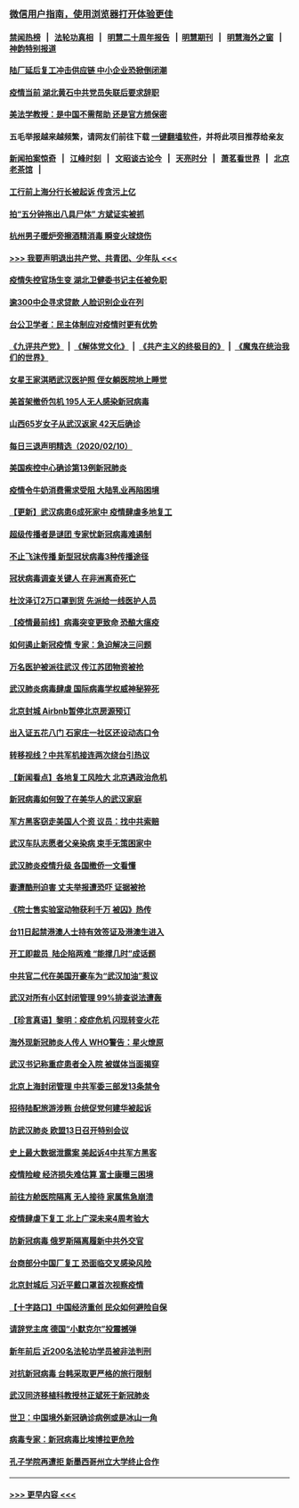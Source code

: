 ### [微信用户指南，使用浏览器打开体验更佳](https://github.com/gfw-breaker/banned-news1/blob/master/indexes/wechat-guide.md?t=0)
#### [禁闻热榜](热点新闻.md?t=0)  &nbsp;&nbsp;|&nbsp;&nbsp; [法轮功真相](https://github.com/gfw-breaker/truth/blob/master/README.md?t=0) &nbsp;&nbsp;|&nbsp;&nbsp; [明慧二十周年报告](https://github.com/gfw-breaker/mh-reports/blob/master/README.md?t=0) &nbsp;&nbsp;|&nbsp;&nbsp;[明慧期刊](https://github.com/gfw-breaker/mh-qikan) &nbsp;&nbsp;|&nbsp;&nbsp; [明慧海外之窗](https://github.com/gfw-breaker/mh-news/blob/master/README.md?t=0) &nbsp;&nbsp;|&nbsp;&nbsp; [神韵特别报道](https://github.com/gfw-breaker/mh-news/blob/master/shenyun.md?t=0)
#### [陆厂延后复工冲击供应链 中小企业恐掀倒闭潮](../pages/nsc413/n11859772.md?t=02111533) 
#### [疫情当前 湖北黄石中共党员失联后要求辞职](../pages/nsc413/n11860118.md?t=02111533) 
#### [美法学教授：是中国不需帮助 还是官方想保密](../pages/nsc413/n11859492.md?t=02111533) 
#### 五毛举报越来越频繁，请网友们前往下载 [一键翻墙软件](https://github.com/gfw-breaker/ssr-accounts)，并将此项目推荐给亲友
#### [新闻拍案惊奇](https://github.com/gfw-breaker/banned-news1/blob/master/pages/link4.md) &nbsp;&nbsp;|&nbsp;&nbsp; [江峰时刻](https://github.com/gfw-breaker/banned-news1/blob/master/pages/link4.md) &nbsp;&nbsp;|&nbsp;&nbsp; [文昭谈古论今](https://github.com/gfw-breaker/banned-news1/blob/master/pages/link4.md) &nbsp;&nbsp;|&nbsp;&nbsp; [天亮时分](https://github.com/gfw-breaker/banned-news1/blob/master/pages/link4.md) &nbsp;&nbsp;|&nbsp;&nbsp; [萧茗看世界](https://github.com/gfw-breaker/banned-news1/blob/master/pages/link4.md) &nbsp;&nbsp;|&nbsp;&nbsp; [北京老茶馆](https://github.com/gfw-breaker/banned-news1/blob/master/pages/link4.md) &nbsp;&nbsp;|&nbsp;&nbsp; 
#### [工行前上海分行长被起诉 传贪污上亿](../pages/nsc413/n11860139.md?t=02111533) 
#### [拍“五分钟拖出八具尸体” 方斌证实被抓](../pages/nsc413/n11860090.md?t=02111533) 
#### [杭州男子暖炉旁擦酒精消毒 瞬变火球烧伤](../pages/nsc413/n11860071.md?t=02111533) 
#### [>>> 我要声明退出共产党、共青团、少年队 <<<](https://github.com/begood0513/goodnews/blob/master/quit/letter.md) 
#### [疫情失控官场生变 湖北卫健委书记主任被免职](../pages/nsc413/n11859848.md?t=02111533) 
#### [逾300中企寻求贷款 人脸识别企业在列](../pages/nsc413/n11860100.md?t=02111533) 
#### [台公卫学者：民主体制应对疫情时更有优势](../pages/nsc413/n11860023.md?t=02111533) 
#### [《九评共产党》](https://github.com/begood0513/9ping.md/blob/master/README.md) &nbsp;|&nbsp; [《解体党文化》](../../../../jtdwh.md/blob/master/README.md)  &nbsp;|&nbsp; [《共产主义的终极目的》](../../../../gczydzjmd.md/blob/master/README.md) &nbsp;|&nbsp; [《魔鬼在统治我们的世界》](../../../../mgztzwmdsj.md/blob/master/README.md) 
#### [女星王家淇晒武汉医护照 侄女躺医院地上睡觉](../pages/nsc413/n11859756.md?t=02111533) 
#### [美首架撤侨包机 195人无人感染新冠病毒](../pages/nsc413/n11859908.md?t=02111533) 
#### [山西65岁女子从武汉返家 42天后确诊](../pages/nsc413/n11859912.md?t=02111533) 
#### [每日三退声明精选（2020/02/10）](../pages/nsc413/n11860031.md?t=02111533) 
#### [美国疾控中心确诊第13例新冠肺炎](../pages/nsc413/n11859966.md?t=02111533) 
#### [疫情令牛奶消费需求受阻 大陆乳业再陷困境](../pages/nsc413/n11859859.md?t=02111533) 
#### [【更新】武汉病患6成死家中 疫情肆虐多地复工](../pages/nsc413/n11801312.md?t=02111533) 
#### [超级传播者是谜团 专家忧新冠病毒难遏制](../pages/nsc413/n11859686.md?t=02111533) 
#### [不止飞沫传播 新型冠状病毒3种传播途径](../pages/nsc413/n11859060.md?t=02111533) 
#### [冠状病毒调查关键人 在非洲离奇死亡](../pages/nsc413/n11859798.md?t=02111533) 
#### [杜汶泽订2万口罩到货 先派给一线医护人员](../pages/nsc413/n11859214.md?t=02111533) 
#### [【疫情最前线】病毒突变更致命 恐酿大瘟疫](../pages/nsc413/n11859604.md?t=02111533) 
#### [如何遏止新冠疫情 专家：急迫解决三问题](../pages/nsc413/n11859685.md?t=02111533) 
#### [万名医护被派往武汉 传江苏团物资被抢](../pages/nsc413/n11859585.md?t=02111533) 
#### [武汉肺炎病毒肆虐 国际病毒学权威神秘猝死](../pages/nsc413/n11833010.md?t=02111533) 
#### [北京封城 Airbnb暂停北京房源预订](../pages/nsc413/n11859659.md?t=02111533) 
#### [出入证五花八门 石家庄一社区还设动态口令](../pages/nsc413/n11859510.md?t=02111533) 
#### [转移视线？中共军机接连两次绕台引热议](../pages/nsc413/n11859346.md?t=02111533) 
#### [【新闻看点】各地复工风险大 北京遇政治危机](../pages/nsc413/n11859164.md?t=02111533) 
#### [新冠病毒如何毁了在美华人的武汉家庭](../pages/nsc413/n11859524.md?t=02111533) 
#### [军方黑客窃走美国人个资 议员：找中共索赔](../pages/nsc413/n11859371.md?t=02111533) 
#### [武汉车队志愿者父亲染病 束手无策困家中](../pages/nsc413/n11859117.md?t=02111533) 
#### [武汉肺炎疫情升级 各国撤侨一文看懂](../pages/nsc413/n11859313.md?t=02111533) 
#### [妻遭酷刑迫害 丈夫举报遭恐吓 证据被抢](../pages/nsc413/n11858478.md?t=02111533) 
#### [《院士售实验室动物获利千万 被囚》热传](../pages/nsc413/n11859316.md?t=02111533) 
#### [台11日起禁港澳人士持有效签证及港澳生进入](../pages/nsc413/n11858423.md?t=02111533) 
#### [开工即裁员  陆企陷两难 “能撑几时”成话题](../pages/nsc413/n11859127.md?t=02111533) 
#### [中共官二代在美国开豪车为“武汉加油”惹议](../pages/nsc413/n11859039.md?t=02111533) 
#### [武汉对所有小区封闭管理 99%排查说法遭轰](../pages/nsc413/n11859264.md?t=02111533) 
#### [【珍言真语】黎明：疫症危机 闪现转变火花](../pages/nsc413/n11859199.md?t=02111533) 
#### [海外现新冠肺炎人传人 WHO警告：星火燎原](../pages/nsc413/n11859252.md?t=02111533) 
#### [武汉书记称重症患者全入院 被媒体当面揭穿](../pages/nsc413/n11859218.md?t=02111533) 
#### [北京上海封闭管理 中共军委三部发13条禁令](../pages/nsc413/n11859098.md?t=02111533) 
#### [招待陆配旅游涉贿 台统促党何建华被起诉](../pages/nsc413/n11858696.md?t=02111533) 
#### [防武汉肺炎 欧盟13日召开特别会议](../pages/nsc413/n11859088.md?t=02111533) 
#### [史上最大数据泄露案 美起诉4中共军方黑客](../pages/nsc413/n11859115.md?t=02111533) 
#### [疫情险峻 经济损失难估算 富士康曝三困境](../pages/nsc413/n11859120.md?t=02111533) 
#### [前往方舱医院隔离 无人接待 家属焦急崩溃](../pages/nsc413/n11859068.md?t=02111533) 
#### [疫情肆虐下复工 北上广深未来4周考验大](../pages/nsc413/n11859066.md?t=02111533) 
#### [防新冠病毒 俄罗斯隔离履新中共外交官](../pages/nsc413/n11859079.md?t=02111533) 
#### [台商部分中国厂复工 恐面临交叉感染风险](../pages/nsc413/n11858646.md?t=02111533) 
#### [北京封城后 习近平戴口罩首次视察疫情](../pages/nsc413/n11858828.md?t=02111533) 
#### [【十字路口】中国经济重创 民众如何避险自保](../pages/nsc413/n11857098.md?t=02111533) 
#### [请辞党主席 德国“小默克尔”投震撼弹](../pages/nsc413/n11858583.md?t=02111533) 
#### [新年前后 近200名法轮功学员被非法判刑](../pages/nsc413/n11855720.md?t=02111533) 
#### [对抗新冠病毒 台韩采取更严格的旅行限制](../pages/nsc413/n11858936.md?t=02111533) 
#### [武汉同济移植科教授林正斌死于新冠肺炎](../pages/nsc413/n11858844.md?t=02111533) 
#### [世卫：中国境外新冠确诊病例或是冰山一角](../pages/nsc413/n11858781.md?t=02111533) 
#### [病毒专家：新冠病毒比埃博拉更危险](../pages/nsc413/n11858572.md?t=02111533) 
#### [孔子学院再遭拒 新墨西哥州立大学终止合作](../pages/nsc413/n11858661.md?t=02111533) 

----
#### [ >>> 更早内容 <<< ](../indexes/nsc413-earlier.md)
